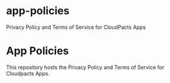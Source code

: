 # app-policies
Privacy Policy and Terms of Service for CloudPacts Apps
# App Policies
This repository hosts the Privacy Policy and Terms of Service for Cloudpacts Apps.
